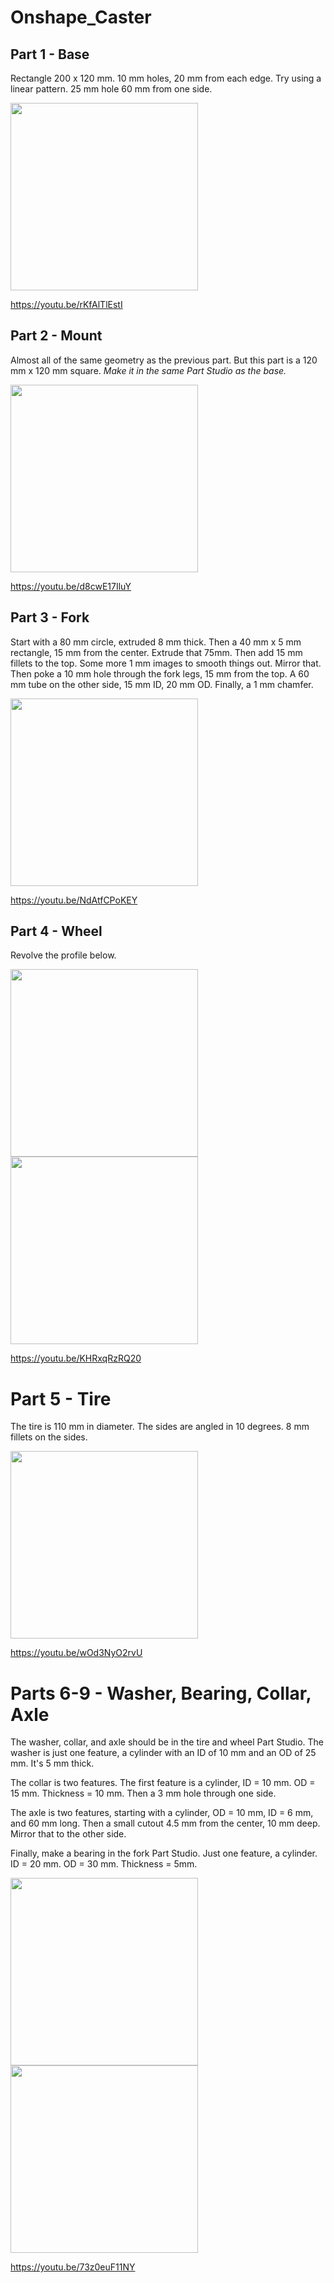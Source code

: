 # Onshape_Caster

## Part 1 - Base

Rectangle 200 x 120 mm.  10 mm holes, 20 mm from each edge.  Try using a linear pattern.  25 mm hole 60 mm from one side.

<img src="/media/base.png" width="300px">

https://youtu.be/rKfAlTlEstI

## Part 2 - Mount

Almost all of the same geometry as the previous part.  But this part is a 120 mm x 120 mm square.  _Make it in the same Part Studio as the base._

<img src="/media/mount.png" width="300px">

https://youtu.be/d8cwE17IluY

## Part 3 - Fork

Start with a 80 mm circle, extruded 8 mm thick.  Then a 40 mm x 5 mm rectangle, 15 mm from the center.  Extrude that 75mm.  Then add 15 mm fillets to the top.  Some more 1 mm images to smooth things out.  Mirror that.  Then poke a 10 mm hole through the fork legs, 15 mm from the top.  A 60 mm tube on the other side, 15 mm ID, 20 mm OD.  Finally, a 1 mm chamfer.

<img src="/media/fork.png" width="300px">

https://youtu.be/NdAtfCPoKEY

## Part 4 - Wheel

Revolve the profile below.

<img src="/media/wheel1.png" width="300px"> <img src="/media/wheel2.png" width="300px">

https://youtu.be/KHRxqRzRQ20

# Part 5 - Tire

The tire is 110 mm in diameter.  The sides are angled in 10 degrees.  8 mm fillets on the sides.

<img src="/media/tire.png" width="300px">

https://youtu.be/wOd3NyO2rvU

# Parts 6-9 - Washer, Bearing, Collar, Axle

The washer, collar, and axle should be in the tire and wheel Part Studio.  The washer is just one feature, a cylinder with an ID of 10 mm and an OD of 25 mm.  It's 5 mm thick. 

The collar is two features.  The first feature is a cylinder, ID = 10 mm.  OD = 15 mm.  Thickness = 10 mm.  Then a 3 mm hole through one side.  

The axle is two features, starting with a cylinder, OD = 10 mm, ID = 6 mm, and 60 mm long.  Then a small cutout 4.5 mm from the center, 10 mm deep.  Mirror that to the other side.

Finally, make a bearing in the fork Part Studio.  Just one feature, a cylinder.  ID = 20 mm.  OD = 30 mm.  Thickness = 5mm.

<img src="/media/parts6-9a.png" width="300px"> <img src="/media/parts6-9b.png" width="300px">

https://youtu.be/73z0euF11NY
